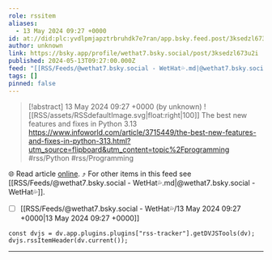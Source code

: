 ```yaml
---
role: rssitem
aliases:
  - 13 May 2024 09:27 +0000
id: at://did:plc:yvdlpmjapztrbruhdk7e7ran/app.bsky.feed.post/3ksedzl673u2i
author: unknown
link: https://bsky.app/profile/wethat7.bsky.social/post/3ksedzl673u2i
published: 2024-05-13T09:27:00.000Z
feed: "[[RSS/Feeds/@wethat7․bsky․social - WetHat💦.md|@wethat7․bsky․social - WetHat💦]]"
tags: []
pinned: false
---
```


> [!abstract] 13 May 2024 09:27 +0000 (by unknown)
> ![[RSS/assets/RSSdefaultImage.svg|float:right|100]] The best new features and fixes in Python 3.13 https://www.infoworld.com/article/3715449/the-best-new-features-and-fixes-in-python-313.html?utm_source=flipboard&utm_content=topic%2Fprogramming #rss/Python #rss/Programming

🌐 Read article [online](https://bsky.app/profile/wethat7.bsky.social/post/3ksedzl673u2i). ⤴ For other items in this feed see [[RSS/Feeds/@wethat7․bsky․social - WetHat💦.md|@wethat7․bsky․social - WetHat💦]].

- [ ] [[RSS/Feeds/@wethat7․bsky․social - WetHat💦/13 May 2024 09꞉27 +0000|13 May 2024 09꞉27 +0000]]

~~~dataviewjs
const dvjs = dv.app.plugins.plugins["rss-tracker"].getDVJSTools(dv);
dvjs.rssItemHeader(dv.current());
~~~

- - -